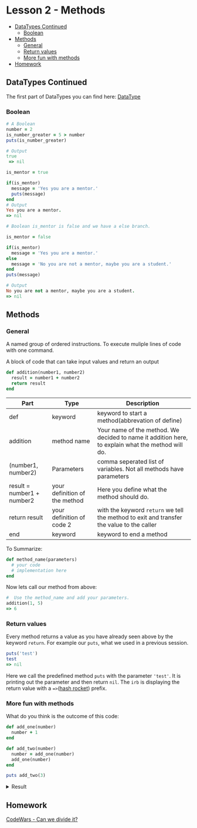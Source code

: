 # Lesson 2 - Methods

  - [DataTypes Continued](#datatypes-continued)
    - [Boolean](#boolean)
  - [Methods](#methods)
    - [General](#general)
    - [Return values](#return-values)
    - [More fun with methods](#more-fun-with-methods)
  - [Homework](#homework)


## DataTypes Continued

The first part of DataTypes you can find here:  [DataType](lessons/1-variables.md#datatypes)

### Boolean

```ruby
# A Boolean
number = 2
is_number_greater = 5 > number
puts(is_number_greater)

# Output
true
 => nil
```

```ruby
is_mentor = true

if(is_mentor)
  message = 'Yes you are a mentor.'
  puts(message)
end
# Output
Yes you are a mentor.
=> nil

# Boolean is_mentor is false and we have a else branch.

is_mentor = false

if(is_mentor)
  message = 'Yes you are a mentor.'
else
  message = 'No you are not a mentor, maybe you are a student.'
end
puts(message)

# Output
No you are not a mentor, maybe you are a student.
=> nil
```

## Methods

### General

A named group of ordered instructions. To execute muliple lines of code with one command.

A block of code that can take input values and return an output

```ruby
def addition(number1, number2)
  result = number1 + number2
  return result
end
```

|Part|Type|Description|
|-|-|-|
|def|keyword|keyword to start a method(abbrevation of define)|
|addition|method name|Your name of the method. We decided to name it addition here, to explain what the method will do.|
|(number1, number2)|Parameters|comma seperated list of variables. Not all methods have parameters|
|result = number1 + number2|your definition of the method|Here you define what the method should do.|
|return result|your definition of code 2|with the keyword `return` we tell the method to exit and transfer the value to the caller|
|end|keyword|keyword to end a method|

To Summarize:
```ruby
def method_name(parameters)
  # your code 
  # implementation here
end
```

Now lets call our method from above:
```ruby
#  Use the method_name and add your parameters.
addition(1, 5)
=> 6
```

### Return values

Every method returns a value as you have already seen above by the keyword `return`. For example our `puts`, what we used in a previous session.
```ruby
puts('test')
test
=> nil
```

Here we call the predefined method `puts` with the parameter `'test'`. It is printing out the parameter and then return `nil`.
The `irb` is displaying the return value with a `=>`([hash rocket](https://en.wikipedia.org/wiki/Fat_comma#Ruby)) prefix.

### More fun with methods

What do you think is the outcome of this code:
```ruby
def add_one(number)
  number + 1
end

def add_two(number)
  number = add_one(number)
  add_one(number)
end

puts add_two(3)
```

<details>
<summary>Result</summary>

```ruby
5
```

</details>

## Homework

[CodeWars - Can we divide it?](https://www.codewars.com/kata/5a2b703dc5e2845c0900005a/train/ruby)

